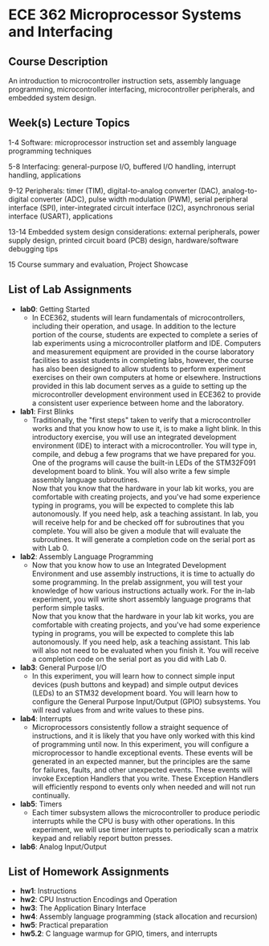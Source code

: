 # ECE 362 Microprocessor Systems and Interfacing
## Course Description
An introduction to microcontroller instruction sets, assembly language programming, microcontroller interfacing, microcontroller peripherals, and embedded system design.

## Week(s) Lecture Topics
1-4 Software: microprocessor instruction set and assembly language programming techniques

5-8 Interfacing: general-purpose I/O, buffered I/O handling, interrupt handling, applications

9-12 Peripherals: timer (TIM), digital-to-analog converter (DAC), analog-to-digital converter (ADC), pulse width modulation (PWM), serial peripheral interface (SPI), inter-integrated circuit interface (I2C),
asynchronous serial interface (USART), applications

13-14 Embedded system design considerations: external peripherals, power supply design, printed
circuit board (PCB) design, hardware/software debugging tips

15 Course summary and evaluation, Project Showcase

## List of Lab Assignments
- **lab0**: Getting Started
  - In ECE362, students will learn fundamentals of microcontrollers, including their operation, and usage. In addition to the lecture portion of the course, students are expected to complete a series of lab experiments using a microcontroller platform and IDE. Computers and measurement equipment are provided in the course laboratory facilities to assist students in completing labs, however, the course has also been designed to allow students to perform experiment exercises on their own computers at home or elsewhere. Instructions provided in this lab document serves as a guide to setting up the microcontroller development environment used in ECE362 to provide a consistent user experience between home and the laboratory.   
- **lab1**: First Blinks
  - Traditionally, the "first steps" taken to verify that a microcontroller works and that you know how to use it, is to make a light blink. In this introductory exercise, you will use an integrated development environment (IDE) to interact with a microcontroller. You will type in, compile, and debug a few programs that we have prepared for you. One of the programs will cause the built-in LEDs of the STM32F091 development board to blink. You will also write a few simple assembly language subroutines.  
  Now that you know that the hardware in your lab kit works, you are comfortable with creating projects, and you've had some experience typing in programs, you will be expected to complete this lab autonomously. If you need help, ask a teaching assistant. In lab, you will receive help for and be checked off for subroutines that you complete. You will also be given a module that will evaluate the subroutines. It will generate a completion code on the serial port as with Lab 0.
- **lab2**: Assembly Language Programming
  - Now that you know how to use an Integrated Development Environment and use assembly instructions, it is time to actually do some programming. In the prelab assignment, you will test your knowledge of how various instructions actually work. For the in-lab experiment, you will write short assembly language programs that perform simple tasks.  
  Now that you know that the hardware in your lab kit works, you are comfortable with creating projects, and you've had some experience typing in programs, you will be expected to complete this lab autonomously. If you need help, ask a teaching assistant. This lab will also not need to be evaluated when you finish it. You will receive a completion code on the serial port as you did with Lab 0.
- **lab3**: General Purpose I/O
  - In this experiment, you will learn how to connect simple input devices (push buttons and keypad) and simple output devices (LEDs) to an STM32 development board. You will learn how to configure the General Purpose Input/Output (GPIO) subsystems. You will read values from and write values to these pins.
- **lab4**: Interrupts
  - Microprocessors consistently follow a straight sequence of instructions, and it is likely that you have only worked with this kind of programming until now. In this experiment, you will configure a microprocessor to handle exceptional events. These events will be generated in an expected manner, but the principles are the same for failures, faults, and other unexpected events. These events will invoke Exception Handlers that you write. These Exception Handlers will efficiently respond to events only when needed and will not run continually.
- **lab5**: Timers
    - Each timer subsystem allows the microcontroller to produce periodic interrupts while the CPU is busy with other operations. In this experiment, we will use timer interrupts to periodically scan a matrix keypad and reliably report button presses.
- **lab6**: Analog Input/Output


## List of Homework Assignments
- **hw1**: Instructions  
- **hw2**: CPU Instruction Encodings and Operation  
- **hw3**: The Application Binary Interface  
- **hw4**: Assembly language programming (stack allocation and recursion)  
- **hw5**: Practical preparation  
- **hw5.2**: C language warmup for GPIO, timers, and interrupts

